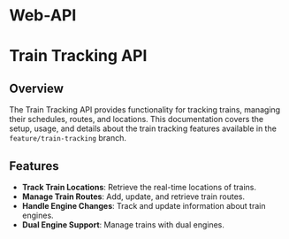 # Web-API
# Train Tracking API

## Overview

The Train Tracking API provides functionality for tracking trains, managing their schedules, routes, and locations. This documentation covers the setup, usage, and details about the train tracking features available in the `feature/train-tracking` branch.

## Features

- **Track Train Locations**: Retrieve the real-time locations of trains.
- **Manage Train Routes**: Add, update, and retrieve train routes.
- **Handle Engine Changes**: Track and update information about train engines.
- **Dual Engine Support**: Manage trains with dual engines.
